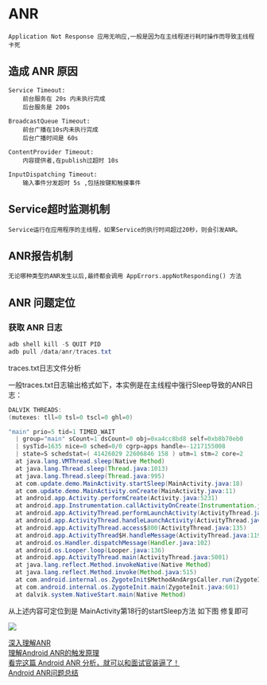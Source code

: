 # ANR

    Application Not Response 应用无响应,一般是因为在主线程进行耗时操作而导致主线程卡死


## 造成 ANR 原因

    Service Timeout: 
        前台服务在 20s 内未执行完成
        后台服务是 200s

    BroadcastQueue Timeout: 
        前台广播在10s内未执行完成
        后台广播时间是 60s 

    ContentProvider Timeout: 
        内容提供者,在publish过超时 10s

    InputDispatching Timeout: 
        输入事件分发超时 5s ,包括按键和触摸事件

## Service超时监测机制

    Service运行在应用程序的主线程，如果Service的执行时间超过20秒，则会引发ANR。

## ANR报告机制
    
    无论哪种类型的ANR发生以后,最终都会调用 AppErrors.appNotResponding() 方法

## ANR 问题定位

### 获取 ANR 日志

``` java
adb shell kill -S QUIT PID 
adb pull /data/anr/traces.txt
```
traces.txt日志文件分析

一般traces.txt日志输出格式如下，本实例是在主线程中强行Sleep导致的ANR日志：

``` java
DALVIK THREADS:
(mutexes: tll=0 tsl=0 tscl=0 ghl=0)

"main" prio=5 tid=1 TIMED_WAIT
  | group="main" sCount=1 dsCount=0 obj=0xa4cc8bd8 self=0xb8b70eb0
  | sysTid=1635 nice=0 sched=0/0 cgrp=apps handle=-1217155008
  | state=S schedstat=( 41426029 22606846 158 ) utm=1 stm=2 core=2
  at java.lang.VMThread.sleep(Native Method)
  at java.lang.Thread.sleep(Thread.java:1013)
  at java.lang.Thread.sleep(Thread.java:995)
  at com.update.demo.MainActivity.startSleep(MainActivity.java:18)
  at com.update.demo.MainActivity.onCreate(MainActivity.java:11)
  at android.app.Activity.performCreate(Activity.java:5231)
  at android.app.Instrumentation.callActivityOnCreate(Instrumentation.java:1087)
  at android.app.ActivityThread.performLaunchActivity(ActivityThread.java:2148)
  at android.app.ActivityThread.handleLaunchActivity(ActivityThread.java:2233)
  at android.app.ActivityThread.access$800(ActivityThread.java:135)
  at android.app.ActivityThread$H.handleMessage(ActivityThread.java:1196)
  at android.os.Handler.dispatchMessage(Handler.java:102)
  at android.os.Looper.loop(Looper.java:136)
  at android.app.ActivityThread.main(ActivityThread.java:5001)
  at java.lang.reflect.Method.invokeNative(Native Method)
  at java.lang.reflect.Method.invoke(Method.java:515)
  at com.android.internal.os.ZygoteInit$MethodAndArgsCaller.run(ZygoteInit.java:785)
  at com.android.internal.os.ZygoteInit.main(ZygoteInit.java:601)
  at dalvik.system.NativeStart.main(Native Method)

```

从上述内容可定位到是  MainActivity第18行的startSleep方法 如下图 修复即可

![](https://upload-images.jianshu.io/upload_images/61189-7b01cb37d0ad23c6.png)


[深入理解ANR](https://mp.weixin.qq.com/s?__biz=MzIyNTY4NjU0OQ==&mid=2247486156&idx=1&sn=c994406210364387393271748c590ded&chksm=e87aafb6df0d26a05ddeb10835eafc6dbb3a65a0bfc8b20f0c8cdab70f1b4b9ab375cbcfedf5&mpshare=1&scene=23&srcid=0322F041ehtZ5w1s5cR6fg1V#rd)</br>
[理解Android ANR的触发原理](http://gityuan.com/2016/07/02/android-anr/)</br>
[看完这篇 Android ANR 分析，就可以和面试官装逼了！](https://mp.weixin.qq.com/s?__biz=MzIwMTAzMTMxMg==&mid=2649493643&idx=1&sn=34b51d1f61bd2ecaa8fd0a2d39c4d1d1&chksm=8eec9b74b99b126246acc4547597dfe55c836b8f689b2d1a65bdf1ee2054ced2fc070bfa2678&mpshare=1&scene=23&srcid=03215dAQAhO0AmVSCH1Dd2Vw#rd)</br>
[Android ANR问题总结](https://www.jianshu.com/p/fa962a5fd939)</br>

